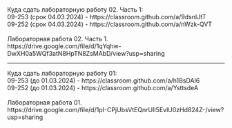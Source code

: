 <br>
<br>
Куда сдать лабораторную работу 02. Часть 1:<br>
09-253 (срок 04.03.2024) - https://classroom.github.com/a/9dsnIJtT <br>
09-252 (срок 04.03.2024) - https://classroom.github.com/a/nWzk-QVT <br>
<br>
Лабораторная работа 02. Часть 1. <br>
https://drive.google.com/file/d/1qYqhw-DwXH0a5WQf3atN8HpTN8ZsMAbD/view?usp=sharing
<br>
<hr>
Куда сдать лабораторную работу 01:<br>
09-253 (до 01.03.2024) - https://classroom.github.com/a/h1BsDAI6 <br>
09-252 (до 01.03.2024) - https://classroom.github.com/a/YsttsdeA <br>
<br>
Лабораторная работа 01. <br>
https://drive.google.com/file/d/1pI-CPjUbsVtEQnrUII5EvlU0zHd824Z-/view?usp=sharing 
